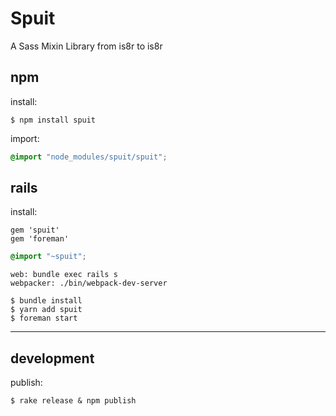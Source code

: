 Spuit
==============

A Sass Mixin Library from is8r to is8r


## npm

install:

```
$ npm install spuit
```

import:

``` styles.scss
@import "node_modules/spuit/spuit";
```

## rails

install:

```/Gemfile
gem 'spuit'
gem 'foreman'
```

```/app/assets/javascripts/packs/application.scss
@import "~spuit";
```

```Procfile
web: bundle exec rails s
webpacker: ./bin/webpack-dev-server
```

```
$ bundle install
$ yarn add spuit
$ foreman start
```

---

## development

publish:

```
$ rake release & npm publish
```
